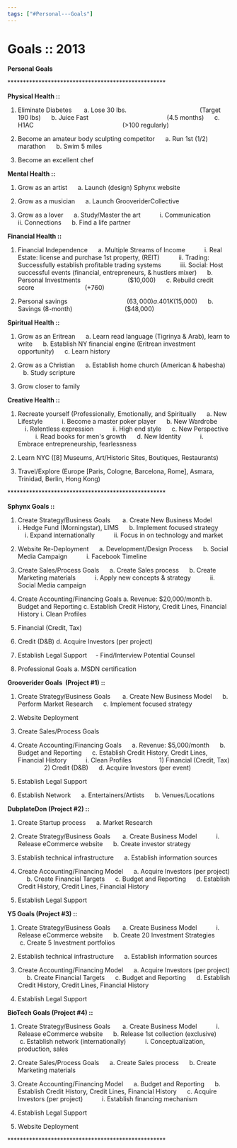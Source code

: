```yaml
---
tags: ["#Personal---Goals"]
---
```

# Goals :: 2013

**Personal Goals**

\*\*\*\*\*\*\*\*\*\*\*\*\*\*\*\*\*\*\*\*\*\*\*\*\*\*\*\*\*\*\*\*\*\*\*\*\*\*\*\*\*\*\*\*\*\*\*\*\*\*\*

**Physical Health ::**
1) Eliminate Diabetes 
     a. Lose 30 lbs.                                          (Target 190 lbs)
     b. Juice Fast                                             (4.5 months)
     c. H1AC                                                   (>100 regularly)

2) Become an amateur body sculpting competitor
     a. Run 1st (1/2) marathon
     b. Swim 5 miles

3) Become an excellent chef

**Mental Health ::**
1) Grow as an artist
     a. Launch (design) Sphynx website

2) Grow as a musician
     a. Launch GrooveriderCollective

3) Grow as a lover
     a. Study/Master the art
          i. Communication
          ii. Connections
     b. Find a life partner

**Financial Health ::**
1) Financial Independence
     a. Multiple Streams of Income
          i. Real Estate: license and purchase 1st property, (REIT)
          ii. Trading: Successfully establish profitable trading systems
          iii. Social: Host successful events (financial, entrepreneurs, & hustlers mixer)
     b. Personal Investments                           ($10,000)
     c. Rebuild credit score                             (+760)

2) Personal savings                                  ($63,000)
     a. 401K                                                 ($15,000)
     b. Savings (8-month)                              ($48,000)

**Spiritual Health ::**
1) Grow as an Eritrean
     a. Learn read language (Tigrinya & Arab), learn to write
     b. Establish NY financial engine (Eritrean investment opportunity)
     c. Learn history

2) Grow as a Christian
     a. Establish home church (American & habesha)
     b. Study scripture

3) Grow closer to family

**Creative Health ::**
1) Recreate yourself (Professionally, Emotionally, and Spiritually
     a. New Lifestyle
          i. Become a master poker player
     b. New Wardrobe
          i. Relentless expression
          ii. High end style
     c. New Perspective
          i. Read books for men's growth
     d. New Identity
          i. Embrace entrepreneurship, fearlessness

2) Learn NYC (\[8\] Museums, Art/Historic Sites, Boutiques, Restaurants)

3) Travel/Explore (Europe \[Paris, Cologne, Barcelona, Rome\], Asmara, Trinidad, Berlin, Hong Kong)

\*\*\*\*\*\*\*\*\*\*\*\*\*\*\*\*\*\*\*\*\*\*\*\*\*\*\*\*\*\*\*\*\*\*\*\*\*\*\*\*\*\*\*\*\*\*\*\*\*\*\*

**Sphynx Goals ::**
1) Create Strategy/Business Goals 
     a. Create New Business Model
          i. Hedge Fund (Morningstar), LIMS
     b. Implement focused strategy
          i. Expand internationally
          ii. Focus in on technology and market
2) Website Re-Deployment
     a. Development/Design Process
     b. Social Media Campaign
          i. Facebook Timeline

3) Create Sales/Process Goals
     a. Create Sales process
     b. Create Marketing materials
          i. Apply new concepts & strategy
          ii. Social Media campaign

4) Create Accounting/Financing Goals
a. Revenue: $20,000/month
b. Budget and Reporting
c. Establish Credit History, Credit Lines, Financial History
i. Clean Profiles
1) Financial (Credit, Tax)
2) Credit (D&B)
d. Acquire Investors (per project)
5) Establish Legal Support
    - Find/Interview Potential Counsel
6) Professional Goals
a. MSDN certification

**Grooverider Goals  (Project #1) ::**
1) Create Strategy/Business Goals 
     a. Create New Business Model
     b. Perform Market Research
     c. Implement focused strategy

2) Website Deployment

3) Create Sales/Process Goals

4) Create Accounting/Financing Goals
     a. Revenue: $5,000/month
     b. Budget and Reporting
     c. Establish Credit History, Credit Lines, Financial History
          i. Clean Profiles
               1) Financial (Credit, Tax)
               2) Credit (D&B)
     d. Acquire Investors (per event)

5) Establish Legal Support

6) Establish Network
     a. Entertainers/Artists
     b. Venues/Locations

**DubplateDon (Project #2) ::**
1) Create Startup process
     a. Market Research

2) Create Strategy/Business Goals 
     a. Create Business Model
          i. Release eCommerce website
     b. Create investor strategy

3) Establish technical infrastructure
     a. Establish information sources

4) Create Accounting/Financing Model
     a. Acquire Investors (per project)
     b. Create Financial Targets
     c. Budget and Reporting
     d. Establish Credit History, Credit Lines, Financial History

5) Establish Legal Support

**Y5 Goals (Project #3) ::**
1) Create Strategy/Business Goals 
     a. Create Business Model
          i. Release eCommerce website
     b. Create 20 Investment Strategies
     c. Create 5 Investment portfolios

2) Establish technical infrastructure
     a. Establish information sources

3) Create Accounting/Financing Model
     a. Acquire Investors (per project)
     b. Create Financial Targets
     c. Budget and Reporting
     d. Establish Credit History, Credit Lines, Financial History

4) Establish Legal Support

**BioTech Goals (Project #4) ::**
1) Create Strategy/Business Goals 
     a. Create Business Model
          i. Release eCommerce website
     b. Release 1st collection (exclusive)
     c. Establish network (internationally)
          i. Conceptualization, production, sales

2) Create Sales/Process Goals
     a. Create Sales process
     b. Create Marketing materials

3) Create Accounting/Financing Model
     a. Budget and Reporting
     b. Establish Credit History, Credit Lines, Financial History
     c. Acquire Investors (per project)
          i. Establish financing mechanism

4) Establish Legal Support

5) Website Deployment

\*\*\*\*\*\*\*\*\*\*\*\*\*\*\*\*\*\*\*\*\*\*\*\*\*\*\*\*\*\*\*\*\*\*\*\*\*\*\*\*\*\*\*\*\*\*\*\*\*\*\*
